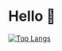 # Hello 👋

[![Top Langs](https://github-readme-stats.vercel.app/api/top-langs/?username=juntong20XX)](https://github.com/anuraghazra/github-readme-stats)
